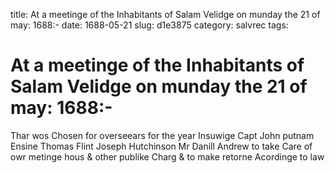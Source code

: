 title: At a meetinge of the Inhabitants of Salam Velidge on munday the 21 of may: 1688:-
date: 1688-05-21
slug: d1e3875
category: salvrec
tags: 


<div markdown class="doc" id="d1e3875">


# At a meetinge of the Inhabitants of Salam Velidge on munday the 21 of may: 1688:-

Thar wos Chosen for overseears for the year Insuwige Capt John putnam Ensine Thomas Flint Joseph Hutchinson Mr Danill Andrew to take Care of owr metinge hous & other publike Charg & to make retorne Acordinge to law
</div>